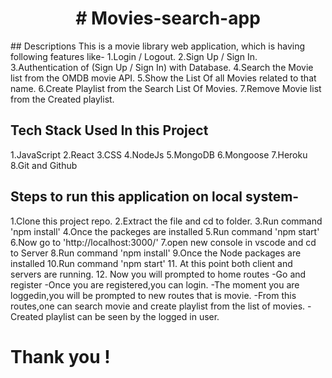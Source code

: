 <div align="center">
  <h1># Movies-search-app</h1>  
</div>
## Descriptions
This is a movie library web application, which is having following features like-
 1.Login / Logout.
 2.Sign Up / Sign In.
 3.Authentication of (Sign Up / Sign In) with Database.
 4.Search the Movie list from the OMDB movie API.
 5.Show the List Of all Movies related to that name.
 6.Create Playlist from the Search List Of Movies.
 7.Remove Movie list from the Created playlist.
 <br/>

## Tech Stack Used In this Project
1.JavaScript
2.React
3.CSS
4.NodeJs
5.MongoDB
6.Mongoose
7.Heroku
8.Git and Github
<br/>

## Steps to run this application on local system-
1.Clone this project repo.
2.Extract the file and cd to folder.
3.Run command 'npm install'
4.Once the packeges are installed
5.Run command 'npm start'
6.Now go to 'http://localhost:3000/'
7.open new console in vscode and cd to Server
8.Run command 'npm install'
9.Once the Node packages are installed
10.Run command 'npm start'
11. At this point both client and servers are running.
12. Now you will prompted to home routes
-Go and register
-Once you are registered,you can login.
-The moment you are loggedin,you will be prompted to new routes that is movie.
-From this routes,one can search movie and create playlist from the list of movies.
-Created playlist can be seen by the logged in user.
<br/>
# Thank you !
